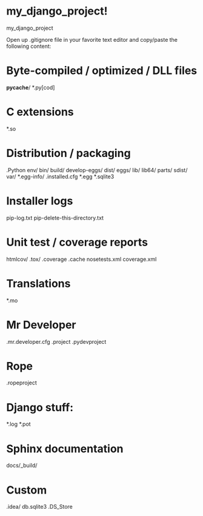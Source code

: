 my_django_project!
================

my_django_project

Open up .gitignore file in your favorite text editor and copy/paste the following content:

# Byte-compiled / optimized / DLL files
__pycache__/
*.py[cod]

# C extensions
*.so

# Distribution / packaging
.Python
env/
bin/
build/
develop-eggs/
dist/
eggs/
lib/
lib64/
parts/
sdist/
var/
*.egg-info/
.installed.cfg
*.egg
*.sqlite3

# Installer logs
pip-log.txt
pip-delete-this-directory.txt

# Unit test / coverage reports
htmlcov/
.tox/
.coverage
.cache
nosetests.xml
coverage.xml

# Translations
*.mo

# Mr Developer
.mr.developer.cfg
.project
.pydevproject

# Rope
.ropeproject

# Django stuff:
*.log
*.pot

# Sphinx documentation
docs/_build/

# Custom
.idea/
db.sqlite3
.DS_Store
